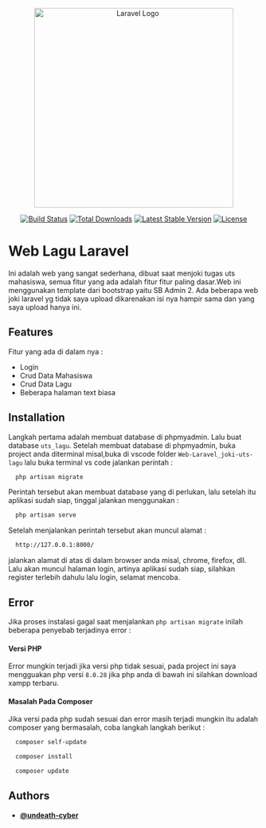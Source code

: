 <p align="center"><a href="https://laravel.com" target="_blank"><img src="https://raw.githubusercontent.com/laravel/art/master/logo-lockup/5%20SVG/2%20CMYK/1%20Full%20Color/laravel-logolockup-cmyk-red.svg" width="400" alt="Laravel Logo"></a></p>

<p align="center">
<a href="https://github.com/laravel/framework/actions"><img src="https://github.com/laravel/framework/workflows/tests/badge.svg" alt="Build Status"></a>
<a href="https://packagist.org/packages/laravel/framework"><img src="https://img.shields.io/packagist/dt/laravel/framework" alt="Total Downloads"></a>
<a href="https://packagist.org/packages/laravel/framework"><img src="https://img.shields.io/packagist/v/laravel/framework" alt="Latest Stable Version"></a>
<a href="https://packagist.org/packages/laravel/framework"><img src="https://img.shields.io/packagist/l/laravel/framework" alt="License"></a>
</p>


# Web Lagu Laravel

Ini adalah web yang sangat sederhana, dibuat saat menjoki tugas uts mahasiswa, semua fitur yang ada adalah fitur fitur paling dasar.Web ini menggunakan template dari bootstrap yaitu SB Admin 2.
Ada beberapa web joki laravel yg tidak saya upload dikarenakan isi nya hampir sama dan yang saya upload hanya ini.


## Features

Fitur yang ada di dalam nya :
- Login
- Crud Data Mahasiswa
- Crud Data Lagu
- Beberapa halaman text biasa


## Installation

Langkah pertama adalah membuat database di phpmyadmin. Lalu buat database `uts_lagu`. Setelah membuat database di phpmyadmin, buka project anda diterminal misal,buka di vscode folder `Web-Laravel_joki-uts-lagu` lalu buka terminal vs code jalankan perintah :

```bash
  php artisan migrate
```
Perintah tersebut akan membuat database yang di perlukan, lalu setelah itu aplikasi sudah siap, tinggal jalankan menggunakan :

```bash
  php artisan serve
```
Setelah menjalankan perintah tersebut akan muncul alamat :

```bash
  http://127.0.0.1:8000/
```
jalankan alamat di atas di dalam browser anda misal, chrome, firefox, dll. Lalu akan muncul halaman login, artinya aplikasi sudah siap, silahkan register terlebih dahulu lalu login, selamat mencoba.
## Error
Jika proses instalasi gagal saat menjalankan `php artisan migrate` inilah beberapa penyebab terjadinya error :

#### Versi PHP 

Error mungkin terjadi jika versi php tidak sesuai, pada project ini saya mengguakan php versi `8.0.28` jika php anda di bawah ini silahkan download xampp terbaru.

#### Masalah Pada Composer

Jika versi pada php sudah sesuai dan error masih terjadi mungkin itu adalah composer yang bermasalah, coba langkah langkah berikut :


```bash
  composer self-update
```

```bash
  composer install
```

```bash
  composer update
```
## Authors

- **[@undeath-cyber](https://www.github.com/undeath-cyber)**

